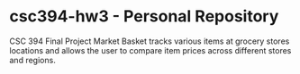 # csc394-hw3 - Personal Repository
CSC 394 Final Project Market Basket tracks various items at grocery stores locations and allows the user to compare item prices across different stores and regions.
